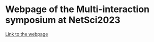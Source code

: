 # Webpage of the Multi-interaction symposium at NetSci2023

 [Link to the webpage](skefi.github.io/multi-interaction-sympos)


